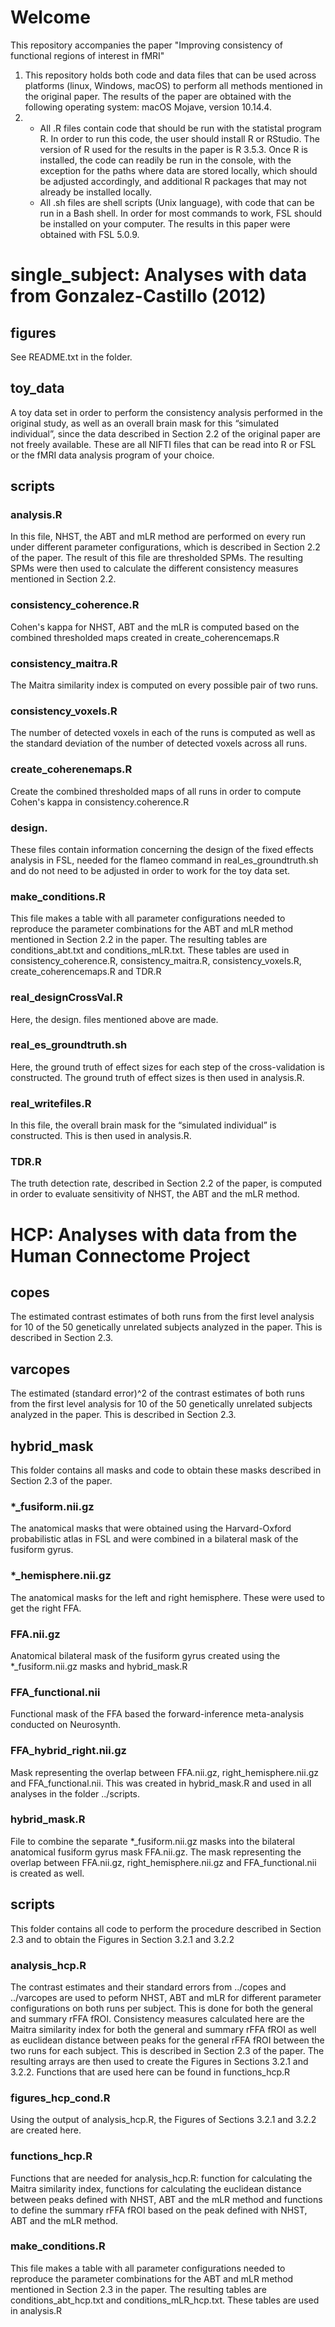 # Welcome

This repository accompanies the paper "Improving consistency of functional regions of interest in fMRI"

1)  This repository holds both code and data files that can be used across platforms (linux, Windows, macOS) to perform all methods mentioned in the original paper. The results of the paper are obtained with the following operating system: macOS Mojave, version 10.14.4.
2)  - All .R files contain code that should be run with the statistal program R. In order to run this code, the user should install R or RStudio. The version of R used for the results in the paper is R 3.5.3. Once R is installed, the code can readily be run in the console, with the exception for the paths where data are stored locally, which should be adjusted accordingly,  and additional R packages that may not already be installed locally.
    - All .sh files are shell scripts (Unix language), with code that can be run in a Bash shell. In order for most
       commands to work, FSL should be installed on your computer. The results in this paper were obtained with FSL 5.0.9.

# single_subject: Analyses with data from Gonzalez-Castillo (2012)

## figures

See README.txt in the folder.

## toy_data

A toy data set in order to perform the consistency analysis performed in the original study, as well as an overall brain mask for this “simulated individual”, since the data described in Section 2.2 of the original paper are not freely available. These are all NIFTI files that can be read into R or FSL or the fMRI data analysis program of your choice. 

## scripts

### analysis.R

In this file, NHST, the ABT and mLR method are performed on every run under different parameter configurations, which is described in Section 2.2 of the paper. The result of this file are thresholded SPMs. The resulting SPMs were then used to calculate the different consistency measures mentioned in Section 2.2.

### consistency_coherence.R

Cohen's kappa for NHST, ABT and the mLR is computed based on the combined thresholded maps created in create_coherencemaps.R

### consistency_maitra.R

The Maitra similarity index is computed on every possible pair of two runs.

### consistency_voxels.R

The number of detected voxels in each of the runs is computed as well as the standard deviation of the number of detected voxels across all runs.

### create_coherenemaps.R

Create the combined thresholded maps of all runs in order to compute Cohen's kappa in consistency.coherence.R

### design.

These files contain information concerning the design of the fixed effects analysis in FSL, needed for the flameo command in real_es_groundtruth.sh and do not need to be adjusted in order to work for the toy data set.

### make_conditions.R

This file makes a table with all parameter configurations needed to reproduce the parameter combinations for the ABT and mLR method mentioned in Section 2.2 in the paper.  The resulting tables are conditions_abt.txt and conditions_mLR.txt. These tables are used in consistency_coherence.R, consistency_maitra.R, consistency_voxels.R, create_coherencemaps.R and TDR.R

### real_designCrossVal.R

Here, the design. files mentioned above are made.

### real_es_groundtruth.sh

Here, the ground truth of effect sizes for each step of the cross-validation is constructed. The ground truth of effect sizes is then used in analysis.R.

### real_writefiles.R

In this file, the overall brain mask for the “simulated individual” is constructed. This is then used in  analysis.R.

### TDR.R

The truth detection rate, described in Section 2.2 of the paper, is computed in order to evaluate sensitivity of NHST, the ABT and the mLR method.


# HCP: Analyses with data from the Human Connectome Project


## copes

The estimated contrast estimates of both runs from the first level analysis for 10 of the 50 genetically unrelated subjects analyzed in the paper. This is described in Section 2.3.

## varcopes

The estimated (standard error)^2 of the contrast estimates of both runs from the first level analysis for 10 of the 50 genetically unrelated subjects analyzed in the paper. This is described in Section 2.3.

## hybrid_mask

This folder contains all masks and code to obtain these masks described in Section 2.3 of the paper.

### *_fusiform.nii.gz

The anatomical masks that were obtained using the Harvard-Oxford probabilistic atlas in FSL and were combined in a bilateral mask of the fusiform gyrus.

### *_hemisphere.nii.gz

The anatomical masks for the left and right hemisphere. These were used to get the right FFA.

### FFA.nii.gz

Anatomical bilateral mask of the fusiform gyrus created using the *_fusiform.nii.gz masks and hybrid_mask.R

### FFA_functional.nii

Functional mask of the FFA based the forward-inference meta-analysis conducted on Neurosynth.

### FFA_hybrid_right.nii.gz

Mask representing the overlap between FFA.nii.gz, right_hemisphere.nii.gz and FFA_functional.nii. This was created in hybrid_mask.R and used in all analyses in the folder ../scripts.

### hybrid_mask.R

File to combine the separate *_fusiform.nii.gz masks into the bilateral anatomical fusiform gyrus mask FFA.nii.gz. The mask representing the overlap between FFA.nii.gz, right_hemisphere.nii.gz and FFA_functional.nii is created as well.

## scripts

This folder contains all code to perform the procedure described in Section 2.3 and to obtain the Figures in Section 3.2.1 and 3.2.2

### analysis_hcp.R

The contrast estimates and their standard errors from ../copes and ../varcopes are used to peform NHST, ABT and mLR for different parameter configurations on both runs per subject. This is done for both the general and summary rFFA fROI. Consistency measures calculated here are the Maitra similarity index for both the general and summary rFFA fROI as well as euclidean distance between peaks for the general rFFA fROI between the two runs for each subject. This is described in Section 2.3 of the paper. The resulting arrays are then used to create the Figures in Sections 3.2.1 and 3.2.2. Functions that are used here can be found in functions_hcp.R

### figures_hcp_cond.R

Using the output of analysis_hcp.R, the Figures of Sections 3.2.1 and 3.2.2 are created here.

### functions_hcp.R

Functions that are needed for analysis_hcp.R: function for calculating the Maitra similarity index, functions for calculating the euclidean distance between peaks defined with NHST, ABT and the mLR method and functions to define the summary rFFA fROI based on the peak defined with NHST, ABT and the mLR method.

### make_conditions.R

This file makes a table with all parameter configurations needed to reproduce the parameter combinations for the ABT and mLR method mentioned in Section 2.3 in the paper.  The resulting tables are conditions_abt_hcp.txt and conditions_mLR_hcp.txt. These tables are used in analysis.R




